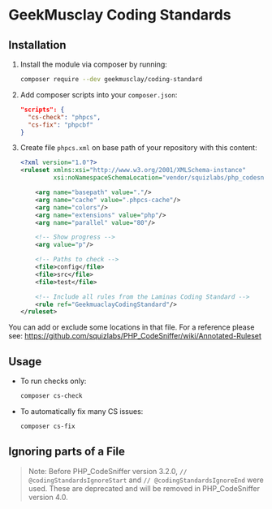 # GeekMusclay Coding Standards

## Installation

1. Install the module via composer by running:

   ```bash
   composer require --dev geekmusclay/coding-standard
   ```

2. Add composer scripts into your `composer.json`:

   ```json
   "scripts": {
     "cs-check": "phpcs",
     "cs-fix": "phpcbf"
   }
   ```

3. Create file `phpcs.xml` on base path of your repository with this content:

   ```xml
   <?xml version="1.0"?>
   <ruleset xmlns:xsi="http://www.w3.org/2001/XMLSchema-instance"
            xsi:noNamespaceSchemaLocation="vendor/squizlabs/php_codesniffer/phpcs.xsd">

       <arg name="basepath" value="."/>
       <arg name="cache" value=".phpcs-cache"/>
       <arg name="colors"/>
       <arg name="extensions" value="php"/>
       <arg name="parallel" value="80"/>

       <!-- Show progress -->
       <arg value="p"/>

       <!-- Paths to check -->
       <file>config</file>
       <file>src</file>
       <file>test</file>

       <!-- Include all rules from the Laminas Coding Standard -->
       <rule ref="GeekmuaclayCodingStandard"/>
   </ruleset>
   ```

You can add or exclude some locations in that file.
For a reference please see: https://github.com/squizlabs/PHP_CodeSniffer/wiki/Annotated-Ruleset

## Usage

- To run checks only:

  ```bash
  composer cs-check
  ```

- To automatically fix many CS issues:

  ```bash
  composer cs-fix
  ```

## Ignoring parts of a File

> Note: Before PHP_CodeSniffer version 3.2.0, `// @codingStandardsIgnoreStart` and `// @codingStandardsIgnoreEnd` were
> used. These are deprecated and will be removed in PHP_CodeSniffer version 4.0.